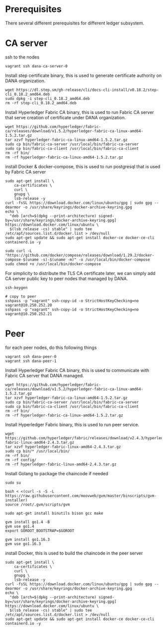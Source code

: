 # Prerequisites
There several different prerequisites for different ledger subsystem.

# CA server
ssh to the nodes
```shell
vagrant ssh dana-ca-server-0
```

Install step certificate binary, this is used to generate certificate authority on DANA organization.
```shell
wget https://dl.step.sm/gh-release/cli/docs-cli-install/v0.18.2/step-cli_0.18.2_amd64.deb
sudo dpkg -i step-cli_0.18.2_amd64.deb
rm -rf step-cli_0.18.2_amd64.deb
```

Install Hyperledger Fabric CA binary, this is used to run Fabric CA server that serve creation of certificate under DANA organization.
```shell
wget https://github.com/hyperledger/fabric-ca/releases/download/v1.5.2/hyperledger-fabric-ca-linux-amd64-1.5.2.tar.gz
tar xzvf hyperledger-fabric-ca-linux-amd64-1.5.2.tar.gz
sudo cp bin/fabric-ca-server /usr/local/bin/fabric-ca-server
sudo cp bin/fabric-ca-client /usr/local/bin/fabric-ca-client
rm -rf bin/
rm -rf hyperledger-fabric-ca-linux-amd64-1.5.2.tar.gz
```

install Docker & docker-compose, this is used to run postgresql that is used by Fabric CA server
```
sudo apt-get install \
    ca-certificates \
    curl \
    gnupg \
    lsb-release -y 
curl -fsSL https://download.docker.com/linux/ubuntu/gpg | sudo gpg --dearmor -o /usr/share/keyrings/docker-archive-keyring.gpg
echo \
  "deb [arch=$(dpkg --print-architecture) signed-by=/usr/share/keyrings/docker-archive-keyring.gpg] https://download.docker.com/linux/ubuntu \
  $(lsb_release -cs) stable" | sudo tee /etc/apt/sources.list.d/docker.list > /dev/null
sudo apt-get update && sudo apt-get install docker-ce docker-ce-cli containerd.io -y

sudo curl -L "https://github.com/docker/compose/releases/download/1.29.2/docker-compose-$(uname -s)-$(uname -m)" -o /usr/local/bin/docker-compose
sudo chmod +x /usr/local/bin/docker-compose
```

For simplicity to distribute the TLS CA certificate later, we can simply add CA server public key to peer nodes that managed by DANA.
```shell
ssh-keygen

# copy to peer
sshpass -p "vagrant" ssh-copy-id -o StrictHostKeyChecking=no vagrant@10.250.252.20
sshpass -p "vagrant" ssh-copy-id -o StrictHostKeyChecking=no vagrant@10.250.252.21
```

# Peer
for each peer nodes, do this following things

```shell
vagrant ssh dana-peer-0
vagrant ssh dana-peer-1
```

Install Hyperledger Fabric CA binary, this is used to communicate with Fabric CA server that DANA managed.
```shell
wget https://github.com/hyperledger/fabric-ca/releases/download/v1.5.2/hyperledger-fabric-ca-linux-amd64-1.5.2.tar.gz
tar xzvf hyperledger-fabric-ca-linux-amd64-1.5.2.tar.gz
sudo cp bin/fabric-ca-server /usr/local/bin/fabric-ca-server
sudo cp bin/fabric-ca-client /usr/local/bin/fabric-ca-client
rm -rf bin/
rm -rf hyperledger-fabric-ca-linux-amd64-1.5.2.tar.gz
```

Install Hyperledger Fabric binary, this is used to run peer service.
```
wget https://github.com/hyperledger/fabric/releases/download/v2.4.3/hyperledger-fabric-linux-amd64-2.4.3.tar.gz
tar xzvf hyperledger-fabric-linux-amd64-2.4.3.tar.gz
sudo cp bin/* /usr/local/bin/
rm -rf bin/
rm -rf config/
rm -rf hyperledger-fabric-linux-amd64-2.4.3.tar.gz
```

Install Golang to package the chaincode if needed
```shell
sudo su

bash < <(curl -s -S -L https://raw.githubusercontent.com/moovweb/gvm/master/binscripts/gvm-installer)
source /root/.gvm/scripts/gvm

sudo apt-get install binutils bison gcc make

gvm install go1.4 -B
gvm use go1.4
export GOROOT_BOOTSTRAP=$GOROOT

gvm install go1.16.3
gvm use go1.16.3
```

install Docker, this is used to build the chaincode in the peer server
```
sudo apt-get install \
    ca-certificates \
    curl \
    gnupg \
    lsb-release -y 
curl -fsSL https://download.docker.com/linux/ubuntu/gpg | sudo gpg --dearmor -o /usr/share/keyrings/docker-archive-keyring.gpg
echo \
  "deb [arch=$(dpkg --print-architecture) signed-by=/usr/share/keyrings/docker-archive-keyring.gpg] https://download.docker.com/linux/ubuntu \
  $(lsb_release -cs) stable" | sudo tee /etc/apt/sources.list.d/docker.list > /dev/null
sudo apt-get update && sudo apt-get install docker-ce docker-ce-cli containerd.io -y
```
